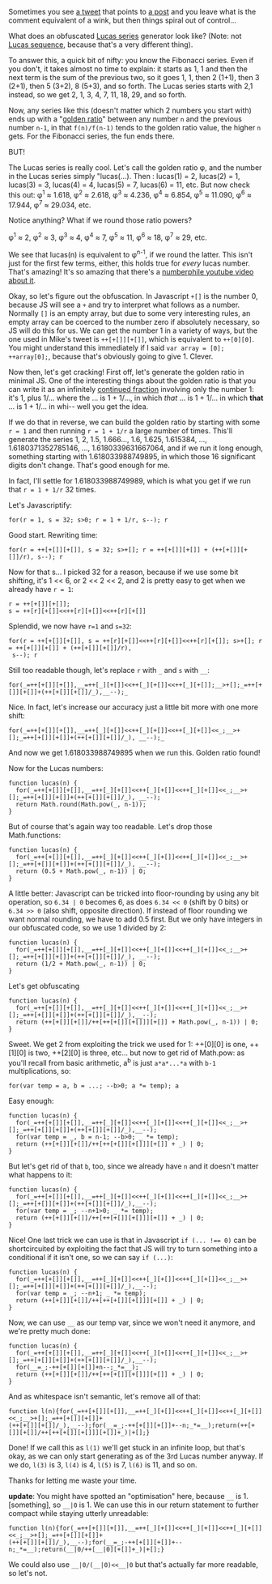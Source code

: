 Sometimes you see [a tweet](https://twitter.com/mikeaich/status/544976045313503232) that points to [a post](http://wtfjs.com/2013/02/12/obfuscated-fibonacci) and you leave what is the comment equivalent of a wink, but then things spiral out of control...

What does an obfuscated [Lucas series](http://en.wikipedia.org/wiki/Lucas_number) generator look like? (Note: not [Lucas sequence](http://en.wikipedia.org/wiki/Lucas_sequence), because that's a very different thing).

To answer this, a quick bit of nifty: you know the Fibonacci series. Even if you don't, it takes almost no time to explain: it starts as 1, 1 and then the next term is the sum of the previous two, so it goes 1, 1, then 2 (1+1), then 3 (2+1), then 5 (3+2), 8 (5+3), and so forth. The Lucas series starts with 2,1 instead, so we get 2, 1, 3, 4, 7, 11, 18, 29, and so forth.

Now, any series like this (doesn't matter which 2 numbers you start with) ends up with a "[golden ratio](http://en.wikipedia.org/wiki/Golden_ratio)" between any number `n` and the previous number `n-1`, in that `f(n)/f(n-1)` tends to the golden ratio value, the higher `n` gets. For the Fibonacci series, the fun ends there.

BUT!

The Lucas series is really cool. Let's call the golden ratio φ, and the number in the Lucas series simply "lucas(...). Then : lucas(1) = 2, lucas(2) = 1, lucas(3) = 3, lucas(4) = 4, lucas(5) = 7, lucas(6) = 11, etc. But now check this out: φ<sup>1</sup> ≈ 1.618, φ<sup>2</sup> ≈ 2.618,  φ<sup>3</sup> ≈ 4.236, φ<sup>4</sup> ≈ 6.854, φ<sup>5</sup> ≈ 11.090,  φ<sup>6</sup> ≈ 17.944, φ<sup>7</sup> ≈ 29.034, etc.

Notice anything? What if we round those ratio powers?

φ<sup>1</sup> ≈ 2, φ<sup>2</sup> ≈ 3,  φ<sup>3</sup> ≈ 4, φ<sup>4</sup> ≈ 7, φ<sup>5</sup> ≈ 11, φ<sup>6</sup> ≈ 18, φ<sup>7</sup> ≈ 29, etc.

We see that lucas(n) is equivalent to φ<sup>n-1</sup>, if we round the latter. This isn't just for the first few terms, either, this holds true for *every* lucas number. That's amazing! It's so amazing that there's a [numberphile youtube video about it](https://www.youtube.com/watch?v=PeUbRXnbmms).

Okay, so let's figure out the obfuscation. In Javascript `+[]` is the number 0, because JS will see a `+` and try to interpret what follows as a number. Normally `[]` is an empty array, but due to some very interesting rules, an empty array can be coerced to the number zero if absolutely necessary, so JS will do this for us. We can get the number 1 in a variety of ways, but the one used in Mike's tweet is `++[+[]][+[]]`, which is equivalent to `++[0][0]`. You might understand this immediately if I said `var array = [0]; ++array[0];`, because that's obviously going to give 1. Clever.

Now then, let's get cracking! First off, let's generate the golden ratio in minimal JS. One of the interesting things about the golden ratio is that you can write it as an infinitely [continued fraction](http://en.wikipedia.org/wiki/Continued_fraction) involving only the number 1: it's 1, plus 1/... where the ... is 1 + 1/..., in which *that* ... is 1 + 1/... in which **that** ... is 1 + 1/... in whi-- well you get the idea.

If we do that in reverse, we can build the golden ratio by starting with some `r = 1` and then running `r = 1 + 1/r` a large number of times. This'll generate the series 1, 2, 1.5, 1.666..., 1.6, 1.625, 1.615384, ..., 1.6180371352785146, ..., 1.6180339631667064, and if we run it long enough, something starting with 1.618033988749895, in which those 16 significant digits don't change. That's good enough for me.

In fact, I'll settle for 1.618033988749989, which is what you get if we run that `r = 1 + 1/r` 32 times.

Let's Javascriptify:

```
for(r = 1, s = 32; s>0; r = 1 + 1/r, s--); r
```

Good start. Rewriting time:

```
for(r = ++[+[]][+[]], s = 32; s>+[]; r = ++[+[]][+[]] + (++[+[]][+[]]/r), s--); r
```

Now for that s... I picked 32 for a reason, because if we use some bit shifting, it's 1 << 6, or 2 << 2 << 2, and 2 is pretty easy to get when we already have `r = 1`:

```
r = ++[+[]][+[]];
s = ++[r][+[]]<<++[r][+[]]<<++[r][+[]]
```
Splendid, we now have `r=1` and `s=32`:
```
for(r = ++[+[]][+[]], s = ++[r][+[]]<<++[r][+[]]<<++[r][+[]]; s>+[]; r = ++[+[]][+[]] + (++[+[]][+[]]/r),
 s--); r
```
Still too readable though, let's replace `r` with `_` and `s` with `__`:
```
for(_=++[+[]][+[]],__=++[_][+[]]<<++[_][+[]]<<++[_][+[]];__>+[];_=++[+[]][+[]]+(++[+[]][+[]]/_),__--);_
```
Nice. In fact, let's increase our accuracy just a little bit more with one more shift:
```
for(_=++[+[]][+[]],__=++[_][+[]]<<++[_][+[]]<<++[_][+[]]<<_;__>+[];_=++[+[]][+[]]+(++[+[]][+[]]/_), __--);_
```
And now we get 1.618033988749895 when we run this. Golden ratio found!

Now for the Lucas numbers:
```
function lucas(n) {
  for(_=++[+[]][+[]],__=++[_][+[]]<<++[_][+[]]<<++[_][+[]]<<_;__>+[];_=++[+[]][+[]]+(++[+[]][+[]]/_), __--);
  return Math.round(Math.pow(_, n-1));
}
```
But of course that's again way too readable. Let's drop those Math.functions:
```
function lucas(n) {
  for(_=++[+[]][+[]],__=++[_][+[]]<<++[_][+[]]<<++[_][+[]]<<_;__>+[];_=++[+[]][+[]]+(++[+[]][+[]]/_), __--);
  return (0.5 + Math.pow(_, n-1)) | 0;
}
```
A little better: Javascript can be tricked into floor-rounding by using any bit operation, so `6.34 | 0` becomes 6, as does `6.34 << 0` (shift by 0 bits) or `6.34 >> 0` (also shift, opposite direction). If instead of floor rounding we want normal rounding, we have to add 0.5 first. But we only have integers in our obfuscated code, so we use 1 divided by 2:
```
function lucas(n) {
  for(_=++[+[]][+[]],__=++[_][+[]]<<++[_][+[]]<<++[_][+[]]<<_;__>+[];_=++[+[]][+[]]+(++[+[]][+[]]/_), __--);
  return (1/2 + Math.pow(_, n-1)) | 0;
}
```
Let's get obfuscating
```
function lucas(n) {
  for(_=++[+[]][+[]],__=++[_][+[]]<<++[_][+[]]<<++[_][+[]]<<_;__>+[];_=++[+[]][+[]]+(++[+[]][+[]]/_),__--);
  return (++[+[]][+[]]/++[++[+[]][+[]]][+[]] + Math.pow(_, n-1)) | 0;
}
```
Sweet. We get 2 from exploiting the trick we used for 1: ++[0][0] is one, ++[1][0] is two, ++[2][0] is three, etc... but now to get rid of Math.pow: as you'll recall from basic arithmetic, a<sup>b</sup> is just `a*a*...*a` with `b-1` multiplications, so:
```
for(var temp = a, b = ...; --b>0; a *= temp); a
```
Easy enough:
```
function lucas(n) {
  for(_=++[+[]][+[]],__=++[_][+[]]<<++[_][+[]]<<++[_][+[]]<<_;__>+[];_=++[+[]][+[]]+(++[+[]][+[]]/_),__--);
  for(var temp = _, b = n-1; --b>0; _ *= temp);
  return (++[+[]][+[]]/++[++[+[]][+[]]][+[]] + _) | 0;
}
```
But let's get rid of that `b`, too, since we already have `n` and it doesn't matter what happens to it:
```
function lucas(n) {
  for(_=++[+[]][+[]],__=++[_][+[]]<<++[_][+[]]<<++[_][+[]]<<_;__>+[];_=++[+[]][+[]]+(++[+[]][+[]]/_),__--);
  for(var temp = _; --n+1>0; _ *= temp);
  return (++[+[]][+[]]/++[++[+[]][+[]]][+[]] + _) | 0;
}
```
Nice! One last trick we can use is that in Javascript `if (... !== 0)` can be shortcircuited by exploiting the fact that JS will try to turn something into a conditional if it isn't one, so we can say `if (...)`:
```
function lucas(n) {
  for(_=++[+[]][+[]],__=++[_][+[]]<<++[_][+[]]<<++[_][+[]]<<_;__>+[];_=++[+[]][+[]]+(++[+[]][+[]]/_),__--);
  for(var temp = _; --n+1; _ *= temp);
  return (++[+[]][+[]]/++[++[+[]][+[]]][+[]] + _) | 0;
}
```
Now, we can use `__` as our temp var, since we won't need it anymore, and we're pretty much done:
```
function lucas(n) {
  for(_=++[+[]][+[]],__=++[_][+[]]<<++[_][+[]]<<++[_][+[]]<<_;__>+[];_=++[+[]][+[]]+(++[+[]][+[]]/_),__--);
  for(__=_;-++[+[]][+[]]+n--;_*=__);
  return (++[+[]][+[]]/++[++[+[]][+[]]][+[]] + _) | 0;
}
```
And as  whitespace isn't semantic, let's remove all of that:
```
function l(n){for(_=++[+[]][+[]],__=++[_][+[]]<<++[_][+[]]<<++[_][+[]]<<_;__>+[];_=++[+[]][+[]]+
(++[+[]][+[]]/_),__--);for(__=_;-++[+[]][+[]]+--n;_*=__);return(++[+[]][+[]]/++[++[+[]][+[]]][+[]]+_)|+[];}
```

Done! If we call this as `l(1)` we'll get stuck in an infinite loop, but that's okay, as we can only start generating as of the 3rd Lucas number anyway. If we do, `l(3)` is 3, `l(4)` is 4, `l(5)` is 7, `l(6)` is 11, and so on.

Thanks for letting me waste your time.

**update**: You might have spotted an "optimisation" here, because `__` is 1.[something], so `__|0` is 1. We can use this in our return statement to further compact while staying utterly unreadable:
```
function l(n){for(_=++[+[]][+[]],__=++[_][+[]]<<++[_][+[]]<<++[_][+[]]<<_;__>+[];_=++[+[]][+[]]+
(++[+[]][+[]]/_),__--);for(__=_;-++[+[]][+[]]+--n;_*=__);return(__|0/++[__|0][+[]]+_)|+[];}
```
We could also use `__|0/(__|0)<<__|0` but that's actually far more readable, so let's not.